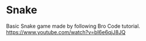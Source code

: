 # Snake
Basic Snake game made by following Bro Code tutorial.
https://www.youtube.com/watch?v=bI6e6qjJ8JQ
